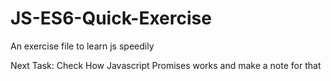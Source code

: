 # JS-ES6-Quick-Exercise
 An exercise file to learn js speedily
 
 Next Task: Check How Javascript Promises works and make a note for that
